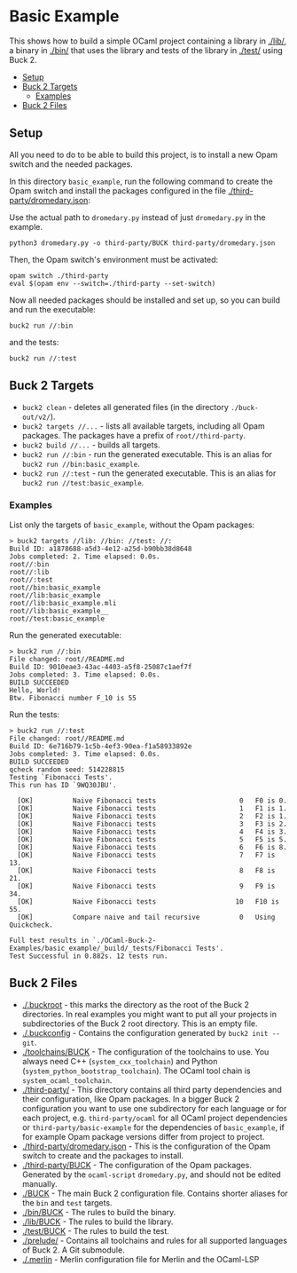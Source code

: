 # Basic Example

This shows how to build a simple OCaml project containing a library in [./lib/](./lib/), a binary in [./bin/](./bin/) that uses the library and tests of the library in [./test/](./test/) using Buck 2.

- [Setup](#setup)
- [Buck 2 Targets](#buck-2-targets)
  - [Examples](#examples)
- [Buck 2 Files](#buck-2-files)

## Setup

All you need to do to be able to build this project, is to install a new Opam switch and the needed packages.

In this directory `basic_example`, run the following command to create the Opam switch and install the packages configured in the file [./third-party/dromedary.json](./third-party/dromedary.json):

Use the actual path to `dromedary.py` instead of just `dromedary.py` in the example.

```text
python3 dromedary.py -o third-party/BUCK third-party/dromedary.json
```

Then, the Opam switch's environment must be activated:

```text
opam switch ./third-party
eval $(opam env --switch=./third-party --set-switch)
```

Now all needed packages should be installed and set up, so you can build and run the executable:

```text
buck2 run //:bin
```

and the tests:

```text
buck2 run //:test
```

## Buck 2 Targets

- `buck2 clean` - deletes all generated files (in the directory `./buck-out/v2/`).
- `buck2 targets //...` - lists all available targets, including all Opam packages. The packages have a prefix of `root//third-party`.
- `buck2 build //...` - builds all targets.
- `buck2 run //:bin` - run the generated executable. This is an alias for `buck2 run //bin:basic_example`.
- `buck2 run //:test` - run the generated executable. This is an alias for `buck2 run //test:basic_example`.

### Examples

List only the targets of `basic_example`, without the Opam packages:

```text
> buck2 targets //lib: //bin: //test: //:
Build ID: a1878688-a5d3-4e12-a25d-b90bb38d8648
Jobs completed: 2. Time elapsed: 0.0s.
root//:bin
root//:lib
root//:test
root//bin:basic_example
root//lib:basic_example
root//lib:basic_example.mli
root//lib:basic_example__
root//test:basic_example
```

Run the generated executable:

```text
> buck2 run //:bin
File changed: root//README.md
Build ID: 9010eae3-43ac-4403-a5f8-25087c1aef7f
Jobs completed: 3. Time elapsed: 0.0s.
BUILD SUCCEEDED
Hello, World!
Btw. Fibonacci number F_10 is 55
```

Run the tests:

```text
> buck2 run //:test
File changed: root//README.md
Build ID: 6e716b79-1c5b-4ef3-90ea-f1a58933892e
Jobs completed: 3. Time elapsed: 0.0s.
BUILD SUCCEEDED
qcheck random seed: 514228815
Testing `Fibonacci Tests'.
This run has ID `9WQ30JBU'.

  [OK]          Naive Fibonacci tests                     0   F0 is 0.
  [OK]          Naive Fibonacci tests                     1   F1 is 1.
  [OK]          Naive Fibonacci tests                     2   F2 is 1.
  [OK]          Naive Fibonacci tests                     3   F3 is 2.
  [OK]          Naive Fibonacci tests                     4   F4 is 3.
  [OK]          Naive Fibonacci tests                     5   F5 is 5.
  [OK]          Naive Fibonacci tests                     6   F6 is 8.
  [OK]          Naive Fibonacci tests                     7   F7 is 13.
  [OK]          Naive Fibonacci tests                     8   F8 is 21.
  [OK]          Naive Fibonacci tests                     9   F9 is 34.
  [OK]          Naive Fibonacci tests                    10   F10 is 55.
  [OK]          Compare naive and tail recursive          0   Using Quickcheck.

Full test results in `./OCaml-Buck-2-Examples/basic_example/_build/_tests/Fibonacci Tests'.
Test Successful in 0.882s. 12 tests run.
```

## Buck 2 Files

- [./.buckroot](./.buckroot) - this marks the directory as the root of the Buck 2 directories. In real examples you might want to put all your projects in subdirectories of the Buck 2 root directory. This is an empty file.
- [./.buckconfig](./.buckconfig) - Contains the configuration generated by `buck2 init --git`.
- [./toolchains/BUCK](./toolchains/BUCK) - The configuration of the toolchains to use. You always need C++ (`system_cxx_toolchain`) and  Python (`system_python_bootstrap_toolchain`). The OCaml tool chain is `system_ocaml_toolchain`.
- [./third-party/](./third-party/) - This directory contains all third party dependencies and their configuration, like Opam packages. In a bigger Buck 2 configuration you want to use one subdirectory for each language or for each project, e.g. `third-party/ocaml` for all OCaml project dependencies or `third-party/basic-example` for the dependencies of `basic_example`, if for example Opam package versions differ from project to project.
- [./third-party/dromedary.json](./third-party/dromedary.json) - This is the configuration of the Opam switch to create and the packages to install.
- [./third-party/BUCK](./third-party/BUCK) - The configuration of the Opam packages. Generated by the `ocaml-script` `dromedary.py`, and should not be edited manually.
- [./BUCK](./BUCK) - The main Buck 2 configuration file. Contains shorter aliases for the `bin` and `test` targets.
- [./bin/BUCK](./bin/BUCK) - The rules to build the binary.
- [./lib/BUCK](./lib/BUCK) - The rules to build the library.
- [./test/BUCK](./test/BUCK) - The rules to build the test.
- [./prelude/](./prelude/) - Contains all toolchains and rules for all supported languages of Buck 2. A Git submodule.
- [./.merlin](./.merlin) - Merlin configuration file for Merlin and the OCaml-LSP
